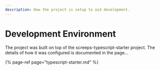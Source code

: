 ```yaml
---
description: How the project is setup to aid development.
---
```


# Development Environment

The project was built on top of the screeps-typescript-starter project. The details of how it was configured is documented in the page...

{% page-ref page="typescript-starter.md" %}



